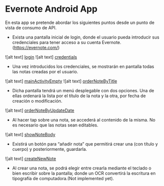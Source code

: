 # Evernote Android App

En esta app se pretende abordar los siguientes puntos desde un punto de vista de consumo de API.

  - Exista una pantalla inicial de login, donde el usuario pueda introducir sus credenciales para tener acceso a su cuenta Evernote. (https://evernote.com/)

![alt text] [login]
![alt text] [credentials]

  - Una vez introducidos los credenciales, se mostrarán en pantalla todas las notas creadas por el usuario.

![alt text] [mainActivityEmpty]
![alt text] [orderNoteByTitle]

  - Dicha pantalla tendrá un menú desplegable con dos opciones. Una de ellas ordenará la lista por el título de la nota y la otra, por fecha de creación o modificación.

![alt text] [orderNoteByUpdateDate]

  - Al hacer tap sobre una nota, se accederá al contenido de la misma. No es necesario que las notas sean editables.

![alt text] [showNoteBody]

  - Existirá un botón para “añadir nota” que permitirá crear una (con título y cuerpo) y posteriormente, guardarla.

![alt text] [createNewNote]

  - Al crear una nota, se podrá elegir entre crearla mediante el teclado o bien escribir sobre la pantalla; donde un OCR convertirá la escritura en tipografía de computadora.(Not implemented yet).


[login]: https://github.com/pjgg/EvernoteAndroidApp/doc-img/login.png
[credentials]: https://github.com/pjgg/EvernoteAndroidApp/doc-img/credentials.png
[createNewNote]: https://github.com/pjgg/EvernoteAndroidApp/doc-img/createNewNote.png
[mainActivityEmpty]: https://github.com/pjgg/EvernoteAndroidApp/doc-img/mainActivityEmpty.png
[orderNoteByTitle]: https://github.com/pjgg/EvernoteAndroidApp/doc-img/orderNoteByTitle.png
[orderNoteByUpdateDate]: https://github.com/pjgg/EvernoteAndroidApp/doc-img/orderNoteByUpdateDate.png
[showNoteBody]: https://github.com/pjgg/EvernoteAndroidApp/doc-img/showNoteBody.png
